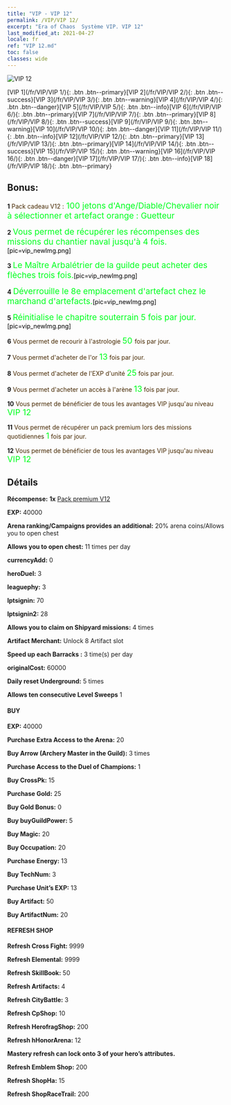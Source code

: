```yaml
---
title: "VIP - VIP 12"
permalink: /VIP/VIP 12/
excerpt: "Era of Chaos  Système VIP. VIP 12"
last_modified_at: 2021-04-27
locale: fr
ref: "VIP 12.md"
toc: false
classes: wide
---
```

 ![VIP 12](/images/x/chatPri_vipLv12.png)

 [VIP 1](/fr/VIP/VIP 1/){: .btn .btn--primary}[VIP 2](/fr/VIP/VIP 2/){: .btn .btn--success}[VIP 3](/fr/VIP/VIP 3/){: .btn .btn--warning}[VIP 4](/fr/VIP/VIP 4/){: .btn .btn--danger}[VIP 5](/fr/VIP/VIP 5/){: .btn .btn--info}[VIP 6](/fr/VIP/VIP 6/){: .btn .btn--primary}[VIP 7](/fr/VIP/VIP 7/){: .btn .btn--primary}[VIP 8](/fr/VIP/VIP 8/){: .btn .btn--success}[VIP 9](/fr/VIP/VIP 9/){: .btn .btn--warning}[VIP 10](/fr/VIP/VIP 10/){: .btn .btn--danger}[VIP 11](/fr/VIP/VIP 11/){: .btn .btn--info}[VIP 12](/fr/VIP/VIP 12/){: .btn .btn--primary}[VIP 13](/fr/VIP/VIP 13/){: .btn .btn--primary}[VIP 14](/fr/VIP/VIP 14/){: .btn .btn--success}[VIP 15](/fr/VIP/VIP 15/){: .btn .btn--warning}[VIP 16](/fr/VIP/VIP 16/){: .btn .btn--danger}[VIP 17](/fr/VIP/VIP 17/){: .btn .btn--info}[VIP 18](/fr/VIP/VIP 18/){: .btn .btn--primary}

## Bonus: 

 **1** <span style="color: black"><span style="color: #462800"> Pack cadeau V12 :</span><span style="color: black"><span style="color: #00FF1E;font-size:19px"> 100 jetons d'Ange/Diable/Chevalier noir à sélectionner et artefact orange : Guetteur</span><span style="color: black">

 **2** <span style="color: black"><span style="color: #00FF1E;font-size:19px"> Vous permet de récupérer les récompenses des missions du chantier naval jusqu'à 4 fois.</span><span style="color: black">[pic=vip_newImg.png]</span><span style="color: black">

 **3** <span style="color: black"><span style="color: #00FF1E;font-size:19px"> Le Maître Arbalétrier de la guilde peut acheter des flèches trois fois.</span><span style="color: black">[pic=vip_newImg.png]</span><span style="color: black">

 **4** <span style="color: black"><span style="color: #00FF1E;font-size:19px"> Déverrouille le 8e emplacement d'artefact chez le marchand d'artefacts.</span><span style="color: black">[pic=vip_newImg.png]</span><span style="color: black">

 **5** <span style="color: black"><span style="color: #00FF1E;font-size:19px"> Réinitialise le chapitre souterrain 5 fois par jour.</span><span style="color: black">[pic=vip_newImg.png]</span><span style="color: black">

 **6** <span style="color: black"><span style="color: #462800"> Vous permet de recourir à l'astrologie </span><span style="color: black"><span style="color: #00FF1E;font-size:19px">50 </span><span style="color: black"><span style="color: #462800">fois par jour.</span><span style="color: black">

 **7** <span style="color: black"><span style="color: #462800"> Vous permet d'acheter de l'or </span><span style="color: black"><span style="color: #00FF1E;font-size:19px">13</span><span style="color: black"><span style="color: #462800"> fois par jour.</span><span style="color: black">

 **8** <span style="color: black"><span style="color: #462800"> Vous permet d'acheter de l'EXP d'unité </span><span style="color: black"><span style="color: #00FF1E;font-size:19px">25</span><span style="color: black"><span style="color: #462800"> fois par jour.</span><span style="color: black">

 **9** <span style="color: black"><span style="color: #462800"> Vous permet d'acheter un accès à l'arène </span><span style="color: black"><span style="color: #00FF1E;font-size:19px">13</span><span style="color: black"><span style="color: #462800"> fois par jour.</span><span style="color: black">

 **10** <span style="color: black"><span style="color: #462800"> Vous permet de bénéficier de tous les avantages VIP jusqu'au niveau </span><span style="color: black"><span style="color: #00FF1E;font-size:19px">VIP 12</span><span style="color: black"><span style="color: #462800"></span><span style="color: black">

 **11** <span style="color: black"><span style="color: #462800"> Vous permet de récupérer un pack premium lors des missions quotidiennes </span><span style="color: black"><span style="color: #00FF1E;font-size:19px">1</span><span style="color: black"><span style="color: #462800"> fois par jour.</span><span style="color: black">

 **12** <span style="color: black"><span style="color: #462800"> Vous permet de bénéficier de tous les avantages VIP jusqu'au niveau </span><span style="color: black"><span style="color: #00FF1E;font-size:19px">VIP 12</span><span style="color: black"><span style="color: #462800"></span><span style="color: black">

## Détails

 **Récompense:** **1x** [Pack premium V12](/ItemsFR/con_1308/)

 **EXP:** 40000

 **Arena ranking/Campaigns provides an additional:** 20% arena coins/Allows you to open chest 

 **Allows you to open chest:** 11 times per day

 **currencyAdd:** 0 

 **heroDuel:** 3 

 **leaguephy:** 3 

 **lptsignin:** 70 

 **lptsignin2:** 28 

 **Allows you to claim on Shipyard missions:** 4 times 

 **Artifact Merchant:** Unlock 8 Artifact slot

 **Speed up each Barracks :** 3 time(s) per day 

 **originalCost:** 60000 

 **Daily reset Underground:** 5 times

 **Allows ten consecutive Level Sweeps** 1 

#### BUY

 **EXP:** 40000

 **Purchase Extra Access to the Arena:** 20 

 **Buy Arrow (Archery Master in the Guild):** 3 times

 **Purchase Access to the Duel of Champions:** 1 

 **Buy CrossPk:** 15 

 **Purchase Gold:** 25 

 **Buy Gold Bonus:** 0 

 **Buy buyGuildPower:** 5 

 **Buy Magic:** 20 

 **Buy Occupation:** 20 

 **Purchase Energy:** 13 

 **Buy TechNum:** 3 

 **Purchase Unit’s EXP:** 13 

 **Buy Artifact:** 50 

 **Buy ArtifactNum:** 20 

#### REFRESH SHOP

 **Refresh Cross Fight:** 9999 

 **Refresh Elemental:** 9999 

 **Refresh SkillBook:** 50 

 **Refresh Artifacts:** 4 

 **Refresh CityBattle:** 3 

 **Refresh CpShop:** 10 

 **Refresh HerofragShop:** 200 

 **Refresh hHonorArena:** 12 

 **Mastery refresh can lock onto 3  of your hero’s attributes.**

 **Refresh Emblem Shop:** 200 

 **Refresh ShopHa:** 15 

 **Refresh ShopRaceTrail:** 200 

